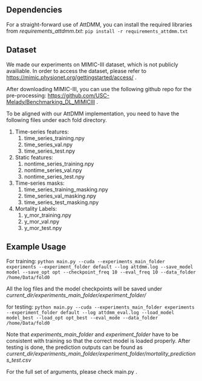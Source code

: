 ## Dependencies 

For a straight-forward use of AttDMM, you can install the required libraries from *requirements_attdmm.txt*:
`pip install -r requirements_attdmm.txt`

## Dataset

We made our experiments on MIMIC-III dataset, which is not publicly availiable. In order to access the dataset, please refer to https://mimic.physionet.org/gettingstarted/access/ .

After downloading MIMIC-III, you can use the following github repo for the pre-processing: https://github.com/USC-Melady/Benchmarking_DL_MIMICIII . 

To be aligned with our AttDMM implementation, you need to have the following files under each fold directory.
1. Time-series features:
	1. time_series_training.npy
	1. time_series_val.npy
	1. time_series_test.npy
1. Static features:
	1. nontime_series_training.npy
	1. nontime_series_val.npy
	1. nontime_series_test.npy
1. Time-series masks:
	1. time_series_training_masking.npy
	1. time_series_val_masking.npy
	1. time_series_test_masking.npy
1. Mortality Labels:
	1. y_mor_training.npy
	1. y_mor_val.npy
	1. y_mor_test.npy

## Example Usage

For training:
`python main.py --cuda --experiments_main_folder experiments --experiment_folder default --log attdmm.log --save_model model --save_opt opt --checkpoint_freq 10 --eval_freq 10 --data_folder /home/Data/fold0`

All the log files and the model checkpoints will be saved under *current_dir/experiments_main_folder/experiment_folder/*

for testing:
`python main.py --cuda --experiments_main_folder experiments --experiment_folder default --log attdmm_eval.log --load_model model_best --load_opt opt_best --eval_mode --data_folder /home/Data/fold0`

Note that *experiments_main_folder* and *experiment_folder* have to be consistent with training so that the correct model is loaded properly.  After testing is done, the prediction outputs can be found as *current_dir/experiments_main_folder/experiment_folder/mortality_predictions_test.csv*

For the full set of arguments, please check main.py .
